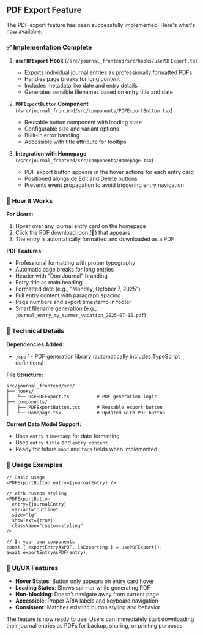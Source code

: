 ## PDF Export Feature

The PDF export feature has been successfully implemented! Here's what's now available:

### ✅ Implementation Complete

1. **`usePDFExport` Hook** (`/src/journal_frontend/src/hooks/usePDFExport.ts`)

   - Exports individual journal entries as professionally formatted PDFs
   - Handles page breaks for long content
   - Includes metadata like date and entry details
   - Generates sensible filenames based on entry title and date

2. **`PDFExportButton` Component** (`/src/journal_frontend/src/components/PDFExportButton.tsx`)

   - Reusable button component with loading state
   - Configurable size and variant options
   - Built-in error handling
   - Accessible with title attribute for tooltips

3. **Integration with Homepage** (`/src/journal_frontend/src/components/Homepage.tsx`)
   - PDF export button appears in the hover actions for each entry card
   - Positioned alongside Edit and Delete buttons
   - Prevents event propagation to avoid triggering entry navigation

### 🎯 How It Works

**For Users:**

1. Hover over any journal entry card on the homepage
2. Click the PDF download icon (📄) that appears
3. The entry is automatically formatted and downloaded as a PDF

**PDF Features:**

- Professional formatting with proper typography
- Automatic page breaks for long entries
- Header with "Doo Journal" branding
- Entry title as main heading
- Formatted date (e.g., "Monday, October 7, 2025")
- Full entry content with paragraph spacing
- Page numbers and export timestamp in footer
- Smart filename generation (e.g., `journal_entry_my_summer_vacation_2025-07-15.pdf`)

### 🔧 Technical Details

**Dependencies Added:**

- `jspdf` - PDF generation library (automatically includes TypeScript definitions)

**File Structure:**

```
src/journal_frontend/src/
├── hooks/
│   └── usePDFExport.ts          # PDF generation logic
├── components/
│   ├── PDFExportButton.tsx      # Reusable export button
│   └── Homepage.tsx             # Updated with PDF button
```

**Current Data Model Support:**

- Uses `entry.timestamp` for date formatting
- Uses `entry.title` and `entry.content`
- Ready for future `mood` and `tags` fields when implemented

### 🚀 Usage Examples

```tsx
// Basic usage
<PDFExportButton entry={journalEntry} />

// With custom styling
<PDFExportButton
  entry={journalEntry}
  variant="outline"
  size="lg"
  showText={true}
  className="custom-styling"
/>

// In your own components
const { exportEntryAsPDF, isExporting } = usePDFExport();
await exportEntryAsPDF(entry);
```

### 🎨 UI/UX Features

- **Hover States**: Button only appears on entry card hover
- **Loading States**: Shows spinner while generating PDF
- **Non-blocking**: Doesn't navigate away from current page
- **Accessible**: Proper ARIA labels and keyboard navigation
- **Consistent**: Matches existing button styling and behavior

The feature is now ready to use! Users can immediately start downloading their journal entries as PDFs for backup, sharing, or printing purposes.
